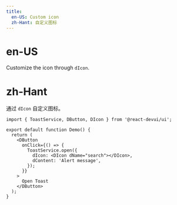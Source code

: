 ```yaml
---
title:
  en-US: Custom icon
  zh-Hant: 自定义图标
---
```


# en-US

Customize the icon through `dIcon`.

# zh-Hant

通过 `dIcon` 自定义图标。

```tsx
import { ToastService, DButton, DIcon } from '@react-devui/ui';

export default function Demo() {
  return (
    <DButton
      onClick={() => {
        ToastService.open({
          dIcon: <DIcon dName="search"></DIcon>,
          dContent: 'Alert message',
        });
      }}
    >
      Open Toast
    </DButton>
  );
}
```
